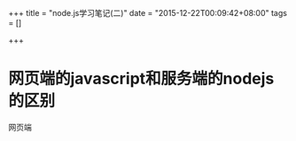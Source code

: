 +++
title = "node.js学习笔记(二)"
date = "2015-12-22T00:09:42+08:00"
tags = []

+++


# 网页端的javascript和服务端的nodejs的区别

网页端
